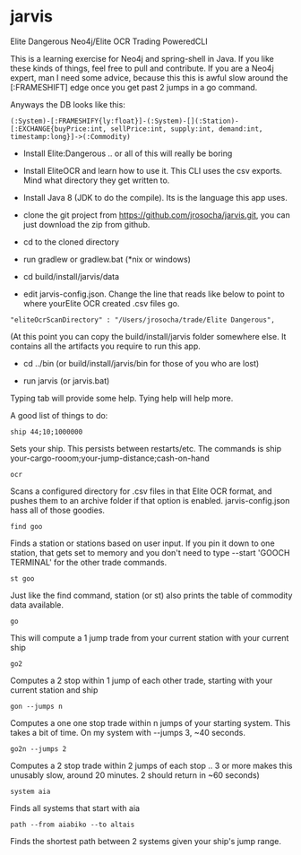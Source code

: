 # jarvis
Elite Dangerous Neo4j/Elite OCR Trading PoweredCLI

This is a learning exercise for Neo4j and spring-shell in Java. If you like these kinds of things, feel free to pull and contribute. If you are a Neo4j expert, man I need some advice, because this this is awful slow around the [:FRAMESHIFT] edge once you get past 2 jumps in a go command.

Anyways the DB looks like this:
```
(:System)-[:FRAMESHIFY{ly:float}]-(:System)-[](:Station)-[:EXCHANGE{buyPrice:int, sellPrice:int, supply:int, demand:int, timestamp:long}]->(:Commodity)
```

* Install Elite:Dangerous .. or all of this will really be boring
* Install EliteOCR and learn how to use it. This CLI uses the csv exports. Mind what directory they get written to.

* Install Java 8 (JDK to do the compile). Its is the language this app uses.

* clone the git project from https://github.com/jrosocha/jarvis.git, you can just download the zip from github.
* cd to the cloned directory
* run gradlew or gradlew.bat (*nix or windows)

* cd build/install/jarvis/data
* edit jarvis-config.json. Change the line that reads like below to point to where yourElite OCR created .csv files go.
```
"eliteOcrScanDirectory" : "/Users/jrosocha/trade/Elite Dangerous",
```

(At this point you can copy the build/install/jarvis folder somewhere else. It contains all the artifacts you require to run this app.

* cd ../bin (or build/install/jarvis/bin for those of you who are lost)

* run jarvis (or jarvis.bat)

Typing tab will provide some help.
Tying help <command> will help more.

A good list of things to do:

```
ship 44;10;1000000 
```
Sets your ship. This persists between restarts/etc. The commands is ship your-cargo-rooom;your-jump-distance;cash-on-hand
 
```
ocr  
```
Scans a configured directory for .csv files in that Elite OCR format, and pushes them to an archive folder if that option is enabled. jarvis-config.json hass all of those goodies.

```
find goo
```
Finds a station or stations based on user input. If you pin it down to one station, that gets set to memory and you don't need to type --start 'GOOCH TERMINAL' for the other trade commands.

```
st goo
```
Just like the find command, station (or st) also prints the table of commodity data available.

```
go
```
This will compute a 1 jump trade from your current station with your current ship

```
go2
```
Computes a 2 stop within 1 jump of each other trade, starting with your current station and ship

```
gon --jumps n 
```
Computes a one one stop trade within n jumps of your starting system. This takes a bit of time. On my system with --jumps 3, ~40 seconds.

```
go2n --jumps 2 
```
Computes a 2 stop trade within 2 jumps of each stop .. 3 or more makes this unusably slow, around 20 minutes. 2 should return in ~60 seconds)

```
system aia
```
Finds all systems that start with aia

```
path --from aiabiko --to altais
```
Finds the shortest path between 2 systems given your ship's jump range.